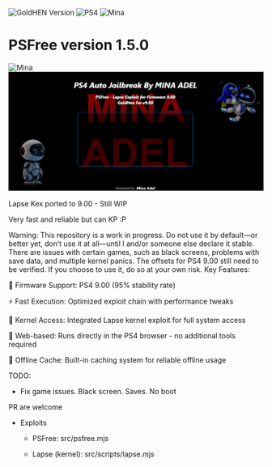 ![GoldHEN Version](https://img.shields.io/badge/GoldHen-v2.4b18.3-yellow)
![PS4](https://img.shields.io/badge/PS4-9.00-blue)
![Mina](https://img.shields.io/badge/Mina%20-Adel-red?style=plastic)



# PSFree version 1.5.0
![Mina](https://img.shields.io/badge/Mina%20-Adel-red?style=plastic)
![Image](https://github.com/minaadel551/ps4host/blob/07e3f5c2d874503949213305af1512bad9d28823/Images/readme.png)

Lapse Kex ported to 9.00 - Still WIP

Very fast and reliable but can KP :P

Warning: This repository is a work in progress. Do not use it by default—or better yet, don’t use it at all—until I and/or someone else declare it stable. There are issues with certain games, such as black screens, problems with save data, and multiple kernel panics. The offsets for PS4 9.00 still need to be verified. If you choose to use it, do so at your own risk.
Key Features:

🎯 Firmware Support: PS4 9.00 (95% stability rate)

⚡ Fast Execution: Optimized exploit chain with performance tweaks

🔗 Kernel Access: Integrated Lapse kernel exploit for full system access

📱 Web-based: Runs directly in the PS4 browser - no additional tools required

💾 Offline Cache: Built-in caching system for reliable offline usage


TODO:

* Fix game issues. Black screen. Saves. No boot

PR are welcome



* Exploits

  * PSFree: src/psfree.mjs

  * Lapse (kernel): src/scripts/lapse.mjs

